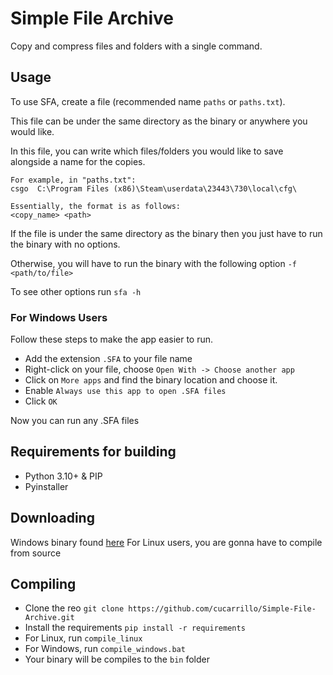 # Simple File Archive
Copy and compress files and folders with a single command.

## Usage
To use SFA, create a file (recommended name `paths` or `paths.txt`).

This file can be under the same directory as the binary or anywhere you would like.

In this file, you can write which files/folders you would like to save alongside a name for the copies.

```
For example, in "paths.txt":
csgo  C:\Program Files (x86)\Steam\userdata\23443\730\local\cfg\

Essentially, the format is as follows:
<copy_name> <path>
```

If the file is under the same directory as the binary then you just have to run the binary with no options.

Otherwise, you will have to run the binary with the following option `-f <path/to/file>`

To see other options run `sfa -h`

### For Windows Users
Follow these steps to make the app easier to run.

- Add the extension `.SFA` to your file name
- Right-click on your file, choose `Open With -> Choose another app`
- Click on `More apps` and find the binary location and choose it.
- Enable `Always use this app to open .SFA files`
- Click `OK`

Now you can run any .SFA files 

## Requirements for building
- Python 3.10+ & PIP
- Pyinstaller

## Downloading
Windows binary found [here](https://github.com/cucarrillo/Simple-File-Archive/raw/main/bin/SFA.exe)
For Linux users, you are gonna have to compile from source

## Compiling
- Clone the reo `git clone https://github.com/cucarrillo/Simple-File-Archive.git`
- Install the requirements `pip install -r requirements`
- For Linux, run `compile_linux`
- For Windows, run `compile_windows.bat`
- Your binary will be compiles to the `bin` folder
